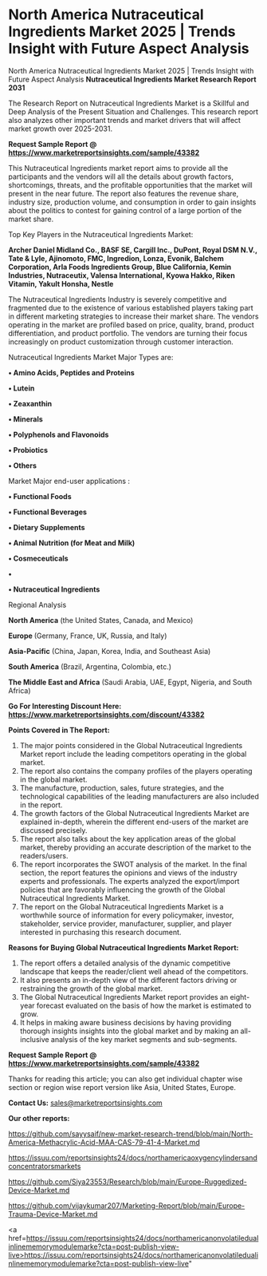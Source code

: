 # North America Nutraceutical Ingredients Market 2025 | Trends Insight with Future Aspect Analysis
North America Nutraceutical Ingredients Market 2025 | Trends Insight with Future Aspect Analysis
<strong>Nutraceutical Ingredients Market Research Report 2031</strong>

The Research Report on Nutraceutical Ingredients Market is a Skillful and Deep Analysis of the Present Situation and Challenges. This research report also analyzes other important trends and market drivers that will affect market growth over 2025-2031.

<strong>Request Sample Report @ <a href=https://www.marketreportsinsights.com/sample/43382>https://www.marketreportsinsights.com/sample/43382</a></strong>

This Nutraceutical Ingredients market report aims to provide all the participants and the vendors will all the details about growth factors, shortcomings, threats, and the profitable opportunities that the market will present in the near future. The report also features the revenue share, industry size, production volume, and consumption in order to gain insights about the politics to contest for gaining control of a large portion of the market share.

Top Key Players in the Nutraceutical Ingredients Market:

<strong>Archer Daniel Midland Co., BASF SE, Cargill Inc., DuPont, Royal DSM N.V., Tate & Lyle, Ajinomoto, FMC, Ingredion, Lonza, Evonik, Balchem Corporation, Arla Foods Ingredients Group, Blue California, Kemin Industries, Nutraceutix, Valensa International, Kyowa Hakko, Riken Vitamin, Yakult Honsha, Nestle</strong>

The Nutraceutical Ingredients Industry is severely competitive and fragmented due to the existence of various established players taking part in different marketing strategies to increase their market share. The vendors operating in the market are profiled based on price, quality, brand, product differentiation, and product portfolio. The vendors are turning their focus increasingly on product customization through customer interaction.

Nutraceutical Ingredients Market Major Types are:

<strong>•  Amino Acids, Peptides and Proteins

•  Lutein

•  Zeaxanthin

•  Minerals

•  Polyphenols and Flavonoids

•  Probiotics

•  Others</strong>

Market Major end-user applications :

<strong>•  Functional Foods

•  Functional Beverages

•  Dietary Supplements

•  Animal Nutrition (for Meat and Milk)

•  Cosmeceuticals

•  

•  Nutraceutical Ingredients</strong>

Regional Analysis

</u><strong><b>North America</b></strong> (the United States, Canada, and Mexico)

<strong><b>Europe </b></strong>(Germany, France, UK, Russia, and Italy)

<strong><b>Asia-Pacific</b></strong> (China, Japan, Korea, India, and Southeast Asia)

<strong><b>South America</b></strong> (Brazil, Argentina, Colombia, etc.)

<strong><b>The Middle East and Africa</b></strong> (Saudi Arabia, UAE, Egypt, Nigeria, and South Africa)

<strong>Go For Interesting Discount Here: <a href=https://www.marketreportsinsights.com/discount/43382>https://www.marketreportsinsights.com/discount/43382</a></strong>

<strong>Points Covered in The Report:</strong>
<ol>
  <li>The major points considered in the Global Nutraceutical Ingredients Market report include the leading competitors operating in the global market.</li>
  <li>The report also contains the company profiles of the players operating in the global market.</li>
  <li>The manufacture, production, sales, future strategies, and the technological capabilities of the leading manufacturers are also included in the report.</li>
  <li>The growth factors of the Global Nutraceutical Ingredients Market are explained in-depth, wherein the different end-users of the market are discussed precisely.</li>
  <li>The report also talks about the key application areas of the global market, thereby providing an accurate description of the market to the readers/users.</li>
  <li>The report incorporates the SWOT analysis of the market. In the final section, the report features the opinions and views of the industry experts and professionals. The experts analyzed the export/import policies that are favorably influencing the growth of the Global Nutraceutical Ingredients Market.</li>
  <li>The report on the Global Nutraceutical Ingredients Market is a worthwhile source of information for every policymaker, investor, stakeholder, service provider, manufacturer, supplier, and player interested in purchasing this research document.</li>
</ol>
<strong>Reasons for Buying Global Nutraceutical Ingredients Market Report:</strong>

<ol>
  <li>The report offers a detailed analysis of the dynamic competitive landscape that keeps the reader/client well ahead of the competitors.</li>
  <li>It also presents an in-depth view of the different factors driving or restraining the growth of the global market.</li>
  <li>The Global Nutraceutical Ingredients Market report provides an eight-year forecast evaluated on the basis of how the market is estimated to grow.</li>
  <li>It helps in making aware business decisions by having providing thorough insights insights into the global market and by making an all-inclusive analysis of the key market segments and sub-segments.</li>
</ol>
<strong>Request Sample Report @ <a href=https://www.marketreportsinsights.com/sample/43382>https://www.marketreportsinsights.com/sample/43382</a></strong>


Thanks for reading this article; you can also get individual chapter wise section or region wise report version like Asia, United States, Europe.

<strong>Contact Us:</strong>
sales@marketreportsinsights.com

<strong>Our other reports:</strong>

<a href=https://github.com/sayysaif/new-market-research-trend/blob/main/North-America-Methacrylic-Acid-MAA-CAS-79-41-4-Market.md>https://github.com/sayysaif/new-market-research-trend/blob/main/North-America-Methacrylic-Acid-MAA-CAS-79-41-4-Market.md</a>

<a href=https://issuu.com/reportsinsights24/docs/northamericaoxygencylindersandconcentratorsmarkets>https://issuu.com/reportsinsights24/docs/northamericaoxygencylindersandconcentratorsmarkets</a>

<a href=https://github.com/Siya23553/Research/blob/main/Europe-Ruggedized-Device-Market.md>https://github.com/Siya23553/Research/blob/main/Europe-Ruggedized-Device-Market.md</a>

<a href=https://github.com/vijaykumar207/Marketing-Report/blob/main/Europe-Trauma-Device-Market.md>https://github.com/vijaykumar207/Marketing-Report/blob/main/Europe-Trauma-Device-Market.md</a>

<a href=https://issuu.com/reportsinsights24/docs/northamericanonvolatiledualinlinememorymodulemarke?cta=post-publish-view-live>https://issuu.com/reportsinsights24/docs/northamericanonvolatiledualinlinememorymodulemarke?cta=post-publish-view-live</a>"

